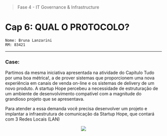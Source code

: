 > Fase 4 - IT Governance & Infrastructure
>
# Cap 6: QUAL O PROTOCOLO?
```
Nome: Bruna Lanzarini
RM: 83421
```
-------------------

### Case: 
Partimos da mesma iniciativa apresentada na atividade do Capítulo Tudo por uma boa métrica!, a de prover sistemas que proporcionem uma nova experiência em canais de venda on-line e os sistemas de delivery de um novo produto. A startup Hope percebeu a necessidade de estruturação de um ambiente de desenvolvimento compatível com a magnitude do grandioso projeto que se apresentava.
<p>Para atender a essa demanda você precisa desenvolver um projeto e implantar a infraestrutura de comunicação da Startup Hope, que contará com 3 Redes Locais (LAN)</p>

<p align="center"> 
    <img src="https://i.ibb.co/9tnc7JQ/lan.png">
